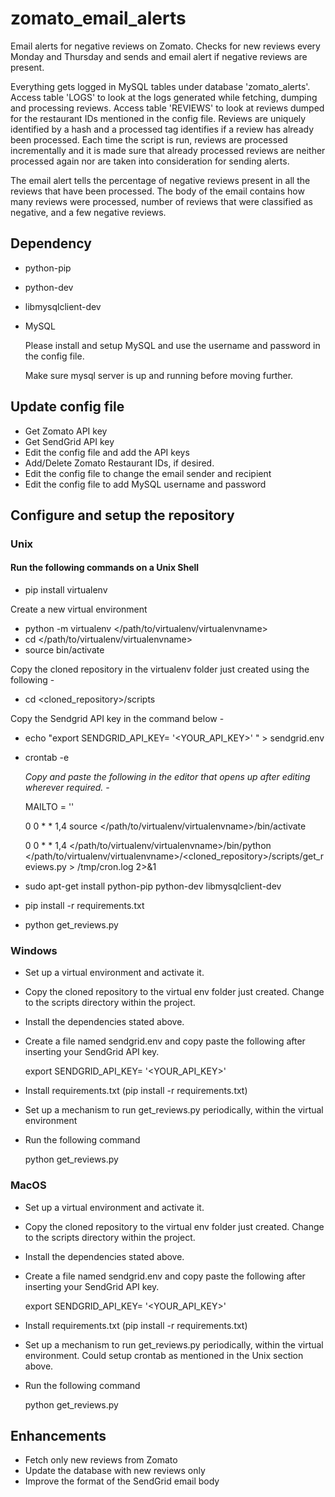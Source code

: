 # zomato_email_alerts
Email alerts for negative reviews on Zomato. Checks for new reviews every Monday and Thursday and sends and email alert if negative reviews are present. 

Everything gets logged in MySQL tables under database 'zomato_alerts'. Access table 'LOGS' to look at the logs generated while fetching, dumping and processing reviews. 
Access table 'REVIEWS' to look at reviews dumped for the restaurant IDs mentioned in the config file. Reviews are uniquely identified by a hash and a processed tag identifies if a review has already been processed. Each time the script is run, reviews are processed incrementally and it is made sure that already processed reviews are neither processed again nor are taken into consideration for sending alerts.

The email alert tells the percentage of negative reviews present in all the reviews that have been processed. The body of the email contains how many reviews were processed, number of reviews that were classified as negative, and a few negative reviews.

## Dependency
* python-pip
* python-dev
* libmysqlclient-dev
* MySQL
  
  Please install and setup MySQL and use the username and password in the config file.

  Make sure mysql server is up and running before moving further.


## Update config file
* Get Zomato API key
* Get SendGrid API key
* Edit the config file and add the API keys
* Add/Delete Zomato Restaurant IDs, if desired.
* Edit the config file to change the email sender and recipient
* Edit the config file to add MySQL username and password


## Configure and setup the repository
### Unix

#### Run the following commands on a Unix Shell
* pip install virtualenv

Create a new virtual environment

* python -m virtualenv </path/to/virtualenv/virtualenvname>
* cd </path/to/virtualenv/virtualenvname>
* source bin/activate

Copy the cloned repository in the virtualenv folder just created using the following -

* cd <cloned_repository>/scripts

Copy the Sendgrid API key in the command below - 

* echo "export SENDGRID_API_KEY= '<YOUR_API_KEY>' " > sendgrid.env

<!-- Set up cronjob for periodically running the script. -->
<!-- Runs the script and checks for negative reviews every Monday and Thursday at 0000hrs -->
* crontab -e

  _Copy and paste the following in the editor that opens up after editing wherever required. -_
  
  MAILTO = ''

  0 0 * * 1,4 source </path/to/virtualenv/virtualenvname>/bin/activate

  0 0 * * 1,4 </path/to/virtualenv/virtualenvname>/bin/python </path/to/virtualenv/virtualenvname>/<cloned_repository>/scripts/get_reviews.py > /tmp/cron.log 2>&1

* sudo apt-get install python-pip python-dev libmysqlclient-dev
* pip install -r requirements.txt
* python get_reviews.py


### Windows
* Set up a virtual environment and activate it.
* Copy the cloned repository to the virtual env folder just created. Change to the scripts directory within the project.
* Install the dependencies stated above.
* Create a file named sendgrid.env and copy paste the following after inserting your SendGrid API key.
  
  export SENDGRID_API_KEY= '<YOUR_API_KEY>'

* Install requirements.txt (pip install -r requirements.txt)
* Set up a mechanism to run get_reviews.py periodically, within the virtual environment
* Run the following command
  
  python get_reviews.py


### MacOS
* Set up a virtual environment and activate it.
* Copy the cloned repository to the virtual env folder just created. Change to the scripts directory within the project.
* Install the dependencies stated above.
* Create a file named sendgrid.env and copy paste the following after inserting your SendGrid API key.
  
  export SENDGRID_API_KEY= '<YOUR_API_KEY>'

* Install requirements.txt (pip install -r requirements.txt)
* Set up a mechanism to run get_reviews.py periodically, within the virtual environment. Could setup crontab as mentioned in the Unix section above.
* Run the following command

    python get_reviews.py


## Enhancements
* Fetch only new reviews from Zomato
* Update the database with new reviews only
* Improve the format of the SendGrid email body